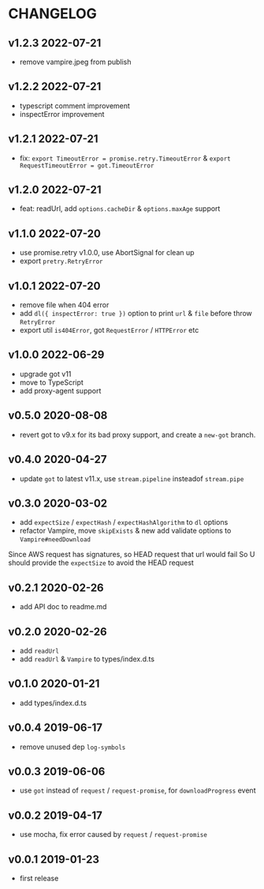 # CHANGELOG

## v1.2.3 2022-07-21

- remove vampire.jpeg from publish

## v1.2.2 2022-07-21

- typescript comment improvement
- inspectError improvement

## v1.2.1 2022-07-21

- fix: `export TimeoutError = promise.retry.TimeoutError` & `export RequestTimeoutError = got.TimeoutError`

## v1.2.0 2022-07-21

- feat: readUrl, add `options.cacheDir` & `options.maxAge` support

## v1.1.0 2022-07-20

- use promise.retry v1.0.0, use AbortSignal for clean up
- export `pretry.RetryError`

## v1.0.1 2022-07-20

- remove file when 404 error
- add `dl({ inspectError: true })` option to print `url` & `file` before throw `RetryError`
- export util `is404Error`, got `RequestError` / `HTTPError` etc

## v1.0.0 2022-06-29

- upgrade got v11
- move to TypeScript
- add proxy-agent support

## v0.5.0 2020-08-08

- revert got to v9.x for its bad proxy support, and create a `new-got` branch.

## v0.4.0 2020-04-27

- update `got` to latest v11.x, use `stream.pipeline` insteadof `stream.pipe`

## v0.3.0 2020-03-02

- add `expectSize` / `expectHash` / `expectHashAlgorithm` to `dl` options
- refactor Vampire, move `skipExists` & new add validate options to `Vampire#needDownload`

Since AWS request has signatures, so HEAD request that url would fail
So U should provide the `expectSize` to avoid the HEAD request

## v0.2.1 2020-02-26

- add API doc to readme.md

## v0.2.0 2020-02-26

- add `readUrl`
- add `readUrl` & `Vampire` to types/index.d.ts

## v0.1.0 2020-01-21

- add types/index.d.ts

## v0.0.4 2019-06-17

- remove unused dep `log-symbols`

## v0.0.3 2019-06-06

- use `got` instead of `request` / `request-promise`, for `downloadProgress` event

## v0.0.2 2019-04-17

- use mocha, fix error caused by `request` / `request-promise`

## v0.0.1 2019-01-23

- first release
